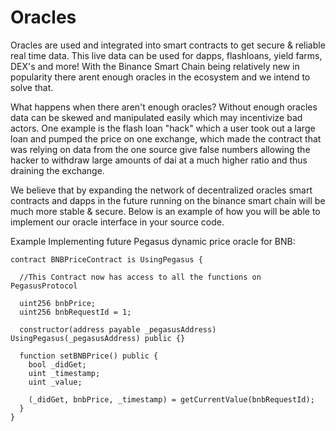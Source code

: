 # Oracles

Oracles are used and integrated into smart contracts to get secure & reliable real time data. This live data can be used for dapps, flashloans, yield farms, DEX's and more! With the Binance Smart Chain being relatively new in popularity there arent enough oracles in the ecosystem and we intend to solve that. 

What happens when there aren't enough oracles? Without enough oracles data can be skewed and manipulated easily which may incentivize bad actors. One example is the flash loan "hack" which a user took out a large loan and pumped the price on one exchange, which made the contract that was relying on data from the one source give false numbers allowing the hacker to withdraw large amounts of dai at a much higher ratio and thus draining the exchange. 

We believe that by expanding the network of decentralized oracles smart contracts and dapps in the future running on the binance smart chain will be much more stable & secure. Below is an example of how you will be able to implement our oracle interface in your source code.

Example Implementing future Pegasus dynamic price oracle for BNB:

```text
contract BNBPriceContract is UsingPegasus {

  //This Contract now has access to all the functions on PegasusProtocol

  uint256 bnbPrice;
  uint256 bnbRequestId = 1;

  constructor(address payable _pegasusAddress) UsingPegasus(_pegasusAddress) public {}

  function setBNBPrice() public {
    bool _didGet;
    uint _timestamp;
    uint _value;

    (_didGet, bnbPrice, _timestamp) = getCurrentValue(bnbRequestId);
  }
}
```

